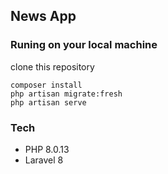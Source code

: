 ## News App

### Runing on your local machine
clone this repository
```
composer install
php artisan migrate:fresh
php artisan serve

```

### Tech
* PHP 8.0.13
* Laravel 8
